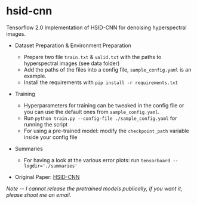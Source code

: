 # hsid-cnn
Tensorflow 2.0 Implementation of HSID-CNN for denoising hyperspectral images.

- Dataset Preparation & Environment Preparation
  - Prepare two file `train.txt` & `valid.txt` with the paths to hyperspectral images (see data folder)
  - Add the paths of the files into a config file, `sample_config.yaml` is an example.
  - Install the requirements with `pip install -r requirements.txt`
 
- Training
   - Hyperparameters for training can be tweaked in the config file or you can use the default ones from `sample_config.yaml`.
   - Run `python train.py --config-file ./sample_config.yaml` for running the script
   - For using a pre-trained model: modify the `checkpoint_path` variable inside your config file
  
- Summaries
  - For having a look at the various error plots: run `tensorboard --logdir='./summaries'`
 
 
- Original Paper: [HSID-CNN](https://arxiv.org/pdf/1806.00183.pdf)


*Note -- I cannot release the pretrained models publically, if you want it, please shoot me an email.*
